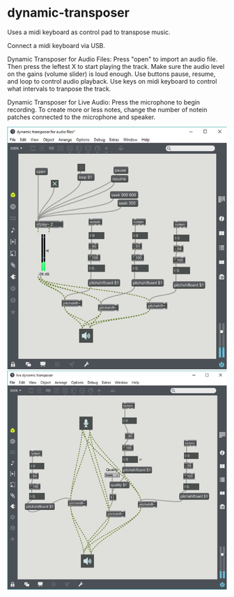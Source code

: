 # dynamic-transposer
Uses a midi keyboard as control pad to transpose music.

Connect a midi keyboard via USB.

Dynamic Transposer for Audio Files:
Press "open" to import an audio file. Then press the leftest X to start playing the track. Make sure the audio level on the gains (volume slider) is loud enough.
Use buttons pause, resume, and loop to control audio playback. 
Use keys on midi keyboard to control what intervals to tranpose the track.

Dynamic Transposer for Live Audio:
Press the microphone to begin recording.
To create more or less notes, change the number of notein patches connected to the microphone and speaker.

<p>
<img src="https://github.com/CatherineZeng/dynamic-transposer/blob/master/screenshot2.jpg?raw=true" width="600px"/>
<img src="https://github.com/CatherineZeng/dynamic-transposer/blob/master/screenshot1.jpg?raw=true" width="600px"/>
